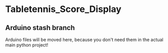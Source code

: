 # Tabletennis_Score_Display
## Arduino stash branch

Arduino files will be moved here, because you don't need them in the actual
main python project!

